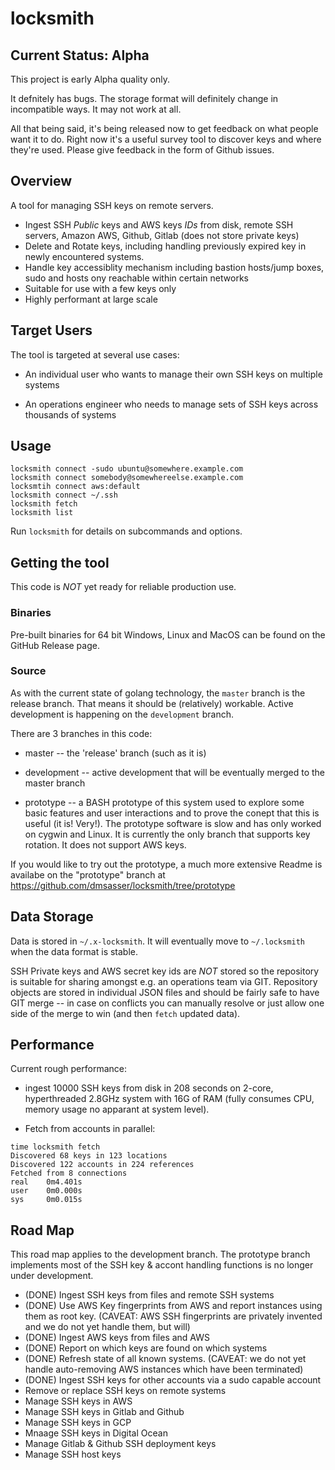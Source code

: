 locksmith
=========

Current Status:  Alpha
----------------------------

This project is early Alpha quality only.

It defnitely has bugs.  The storage format will definitely change in
incompatible ways.  It may not work at all.

All that being said, it's being released now to get feedback on what
people want it to do.  Right now it's a useful survey tool to discover
keys and where they're used.  Please give feedback in the form of
Github issues.

Overview
--------

A tool for managing SSH keys on remote servers.

* Ingest SSH *Public* keys and AWS keys *IDs* from disk, remote SSH
  servers, Amazon AWS, Github, Gitlab (does not store private keys)
* Delete and Rotate keys, including handling previously expired key in
  newly encountered systems.
* Handle key accessiblity mechanism including bastion hosts/jump
  boxes, sudo and hosts ony reachable within certain networks
* Suitable for use with a few keys only
* Highly performant at large scale

Target Users
------------

The tool is targeted at several use cases:

* An individual user who wants to manage their own SSH keys on
  multiple systems
  
* An operations engineer who needs to manage sets of SSH keys across
  thousands of systems
  
Usage
-----

```
locksmith connect -sudo ubuntu@somewhere.example.com
locksmith connect somebody@somewhereelse.example.com
locksmtih connect aws:default
locksmith connect ~/.ssh
locksmith fetch
locksmith list
```

Run `locksmith` for details on subcommands and options.
  

Getting the tool
----------------

This code is *NOT* yet ready for reliable production use.

### Binaries

Pre-built binaries for 64 bit Windows, Linux and MacOS can be found on
the GitHub Release page.

### Source

As with the current state of golang technology, the `master` branch is
the release branch.  That means it should be (relatively) workable.
Active development is happening on the `development` branch.

There are 3 branches in this code:

* master -- the 'release' branch (such as it is)

* development -- active development that will be eventually merged to
  the master branch

* prototype -- a BASH prototype of this system used to explore some
  basic features and user interactions and to prove the conept that
  this is useful (it is!  Very!).  The prototype software is slow and
  has only worked on cygwin and Linux.  It is currently the only
  branch that supports key rotation.  It does not support AWS keys.
  
If you would like to try out the prototype, a much more extensive
Readme is availabe on the "prototype" branch at
https://github.com/dmsasser/locksmith/tree/prototype

Data Storage
------------

Data is stored in `~/.x-locksmith`.  It will eventually move to
`~/.locksmith` when the data format is stable.

SSH Private keys and AWS secret key ids are *NOT* stored so the
repository is suitable for sharing amongst e.g. an operations team via
GIT.  Repository objects are stored in individual JSON files and
should be fairly safe to have GIT merge -- in case on conflicts you
can manually resolve or just allow one side of the merge to win (and
then `fetch` updated data).

Performance
-----------

Current rough performance:

* ingest 10000 SSH keys from disk in 208 seconds on 2-core,
  hyperthreaded 2.8GHz system with 16G of RAM (fully consumes CPU,
  memory usage no apparant at system level).
  
* Fetch from accounts in parallel:

```
time locksmith fetch
Discovered 68 keys in 123 locations
Discovered 122 accounts in 224 references
Fetched from 8 connections
real    0m4.401s
user    0m0.000s
sys     0m0.015s
```

Road Map
--------

This road map applies to the development branch.  The prototype branch
implements most of the SSH key & accont handling functions is no
longer under development.

* (DONE) Ingest SSH keys from files and remote SSH systems
* (DONE) Use AWS Key fingerprints from AWS and report instances using
  them as root key.  (CAVEAT:  AWS SSH fingerprints are privately
  invented and we do not yet handle them, but will)
* (DONE) Ingest AWS keys from files and AWS
* (DONE) Report on which keys are found on which systems
* (DONE) Refresh state of all known systems.  (CAVEAT:  we do not yet
  handle auto-removing AWS instances which have been terminated)
* (DONE) Ingest SSH keys for other accounts via a sudo capable account
* Remove or replace SSH keys on remote systems
* Manage SSH keys in AWS
* Manage SSH keys in Gitlab and Github
* Manage SSH keys in GCP
* Mnaage SSH keys in Digital Ocean
* Manage Gitlab & Github SSH deployment keys
* Manage SSH host keys
